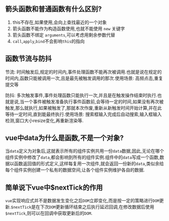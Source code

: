 ## 箭头函数和普通函数有什么区别?
1. this不存在,如果使用,会向上查找最近的一个对象
2. 箭头函数不能作为构造函数使用,也就不能使用 `new` 关键字
3. 箭头函数不绑定 `arguments`,可以考虑用剩余参数代替
4. `call`,`apply`,`bind`不会影响`this`的指向

## 函数节流与防抖
节流: 时间触发后,规定的时间内,事件处理函数不能再次被调用.也就是说在规定的时间内,函数只能被调用一次,且是最先被触发调用的那次.使用场景: 高频点击,重复提交等


防抖: 多次触发事件,事件处理函数只能执行一次,并且是在触发操作结束时执行.也就是说,当一个事件被触发准备执行事件函数前,会等待一定的时间,如果没有再次被触发,那么就执行,如果被触发了,那就本次作废,重新从新触发时间开始计算,并在此等待一定时间,直到能最终执行.使用场景: 搜索框输入完成后自动搜索,输入框输入检测,窗口大小resize变化,再重新渲染等.

## vue中data为什么是函数,不是一个对象?

当`data`定义为对象后,这就表示所有的组件实例共用一份`data`数据,因此,无论在哪个组件实例中修改了`data`,都会影响到所有的组件实例.组件中的`data`写成一个函数,数据以函数返回值的形式定义,这样每复用一次组件,就会返回一份新的`data`,类似余给每个组件实例创建一个私有的数据空间,让各个组件实例维护各自的数据.

## 简单说下vue中$nextTick的作用

`vue`实现响应式并不是数据发生变化之后`DOM`立即变化,而是按一定的策略进行`DOM`更新.`$nextTick`是在下次`DOM`更新循环结束之后执行延迟回调,在修改数据后使用`$nextTick`,则可以在回调中获取更新后的`DOM`. 

